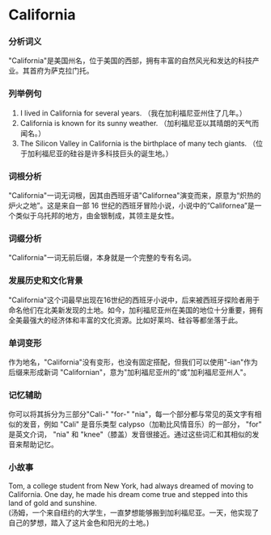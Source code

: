 # California

### 分析词义

  

"California"是美国州名，位于美国的西部，拥有丰富的自然风光和发达的科技产业。其首府为萨克拉门托。

  

### 列举例句

  

1.  I lived in California for several years. （我在加利福尼亚州住了几年。）
2.  California is known for its sunny weather. （加利福尼亚以其晴朗的天气而闻名。）
3.  The Silicon Valley in California is the birthplace of many tech giants. （位于加利福尼亚的硅谷是许多科技巨头的诞生地。）

  

### 词根分析

  

"California"一词无词根，因其由西班牙语"Californea"演变而来，原意为“炽热的炉火之地”。这是来自一部 16 世纪的西班牙冒险小说，小说中的“Californea”是一个类似于乌托邦的地方，由金银制成，其领主是女性。

  

### 词缀分析

  

"California"一词无前后缀，本身就是一个完整的专有名词。

  

### 发展历史和文化背景

  

"California"这个词最早出现在16世纪的西班牙小说中，后来被西班牙探险者用于命名他们在北美新发现的土地。如今，加利福尼亚州在美国的地位十分重要，拥有全美最强大的经济体和丰富的文化资源。比如好莱坞、硅谷等都坐落于此。

  

### 单词变形

  

作为地名，"California"没有变形，也没有固定搭配，但我们可以使用"-ian"作为后缀来形成新词 "Californian"，意为"加利福尼亚州的"或"加利福尼亚州人"。

  

### 记忆辅助

  

你可以将其拆分为三部分"Cali-" "for-" "nia"，每一个部分都与常见的英文字有相似的发音，例如 "Cali" 是音乐类型 calypso（加勒比风情音乐）的一部分， "for" 是英文介词， "nia" 和 "knee"（膝盖）发音很接近。通过这些词汇和其相似的发音来帮助记忆。

  

### 小故事

  

Tom, a college student from New York, had always dreamed of moving to California. One day, he made his dream come true and stepped into this land of gold and sunshine.  
(汤姆，一个来自纽约的大学生，一直梦想能够搬到加利福尼亚。一天，他实现了自己的梦想，踏入了这片金色和阳光的土地。)
